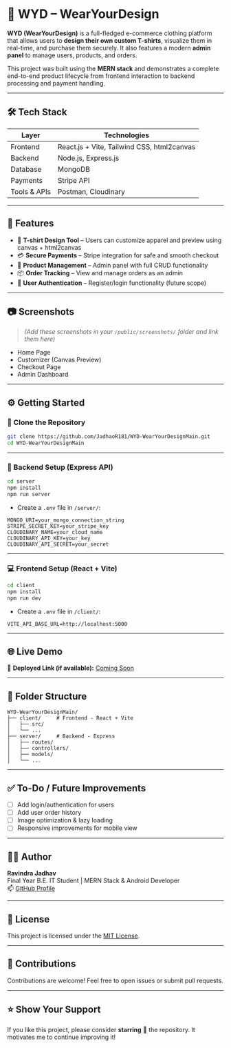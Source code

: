 
# 👕 WYD – WearYourDesign

**WYD (WearYourDesign)** is a full-fledged e-commerce clothing platform that allows users to **design their own custom T-shirts**, visualize them in real-time, and purchase them securely. It also features a modern **admin panel** to manage users, products, and orders.

This project was built using the **MERN stack** and demonstrates a complete end-to-end product lifecycle from frontend interaction to backend processing and payment handling.

---

## 🛠️ Tech Stack

| Layer       | Technologies                               |
|-------------|---------------------------------------------|
| Frontend    | React.js + Vite, Tailwind CSS, html2canvas |
| Backend     | Node.js, Express.js                        |
| Database    | MongoDB                                    |
| Payments    | Stripe API                                 |
| Tools & APIs| Postman, Cloudinary                        |

---

## 🚀 Features

- 🎨 **T-shirt Design Tool** – Users can customize apparel and preview using canvas + html2canvas
- 💳 **Secure Payments** – Stripe integration for safe and smooth checkout
- 🧾 **Product Management** – Admin panel with full CRUD functionality
- 📦 **Order Tracking** – View and manage orders as an admin
- 👤 **User Authentication** – Register/login functionality (future scope)

---

## 📷 Screenshots

> *(Add these screenshots in your `/public/screenshots/` folder and link them here)*

- Home Page  
- Customizer (Canvas Preview)  
- Checkout Page  
- Admin Dashboard  

---

## ⚙️ Getting Started

### 📁 Clone the Repository

```bash
git clone https://github.com/JadhaoR181/WYD-WearYourDesignMain.git
cd WYD-WearYourDesignMain
```

---

### 🔌 Backend Setup (Express API)

```bash
cd server
npm install
npm run server
```

- Create a `.env` file in `/server/`:

```env
MONGO_URI=your_mongo_connection_string
STRIPE_SECRET_KEY=your_stripe_key
CLOUDINARY_NAME=your_cloud_name
CLOUDINARY_API_KEY=your_key
CLOUDINARY_API_SECRET=your_secret
```

---

### 💻 Frontend Setup (React + Vite)

```bash
cd client
npm install
npm run dev
```

- Create a `.env` file in `/client/`:

```env
VITE_API_BASE_URL=http://localhost:5000
```

---

## 🌐 Live Demo

🚀 **Deployed Link (if available):** [Coming Soon](#)

---

## 📁 Folder Structure

```
WYD-WearYourDesignMain/
├── client/     # Frontend - React + Vite
│   ├── src/
│   └── ...
├── server/     # Backend - Express
│   ├── routes/
│   ├── controllers/
│   ├── models/
│   └── ...
```

---

## ✅ To-Do / Future Improvements

- [ ] Add login/authentication for users
- [ ] Add user order history
- [ ] Image optimization & lazy loading
- [ ] Responsive improvements for mobile view

---

## 🧑‍💻 Author

**Ravindra Jadhav**  
Final Year B.E. IT Student | MERN Stack & Android Developer  
📫 [GitHub Profile](https://github.com/JadhaoR181)

---

## 📄 License

This project is licensed under the [MIT License](LICENSE).

---

## 🙌 Contributions

Contributions are welcome! Feel free to open issues or submit pull requests.

---

## ⭐️ Show Your Support

If you like this project, please consider **starring** 🌟 the repository. It motivates me to continue improving it!
